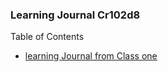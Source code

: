 ### Learning Journal Cr102d8

Table of Contents

- [learning Journal from Class one](/Reading01.md)
